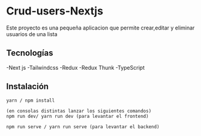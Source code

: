 # Crud-users-Nextjs

Este proyecto es una pequeña aplicacion que permite crear,editar y eliminar usuarios de una lista

## Tecnologías

-Next js
-Tailwindcss
-Redux
-Redux Thunk
-TypeScript

## Instalación
 
 ```
 yarn / npm install

 (en consolas distintas lanzar los siguientes comandos)
npm run dev/ yarn run dev (para levantar el frontend)

npm run serve / yarn run serve (para levantar el backend)
 ```
